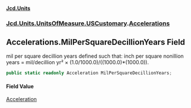 #### [Jcd.Units](index 'index')
### [Jcd.Units.UnitsOfMeasure.USCustomary](Jcd.Units.UnitsOfMeasure.USCustomary 'Jcd.Units.UnitsOfMeasure.USCustomary').[Accelerations](Accelerations 'Jcd.Units.UnitsOfMeasure.USCustomary.Accelerations')

## Accelerations.MilPerSquareDecillionYears Field

mil per square decillion years defined such that: inch per square nonillion years = mil/decillion yr² ×
(1.0/1000.0)/((1000.0)*(1000.0)).

```csharp
public static readonly Acceleration MilPerSquareDecillionYears;
```

#### Field Value
[Acceleration](Acceleration 'Jcd.Units.UnitTypes.Acceleration')